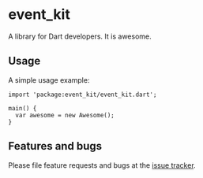 # event_kit

A library for Dart developers. It is awesome.

## Usage

A simple usage example:

    import 'package:event_kit/event_kit.dart';

    main() {
      var awesome = new Awesome();
    }

## Features and bugs

Please file feature requests and bugs at the [issue tracker][tracker].

[tracker]: http://example.com/issues/replaceme
